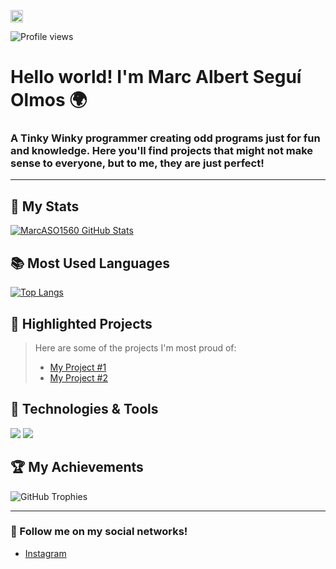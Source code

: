 <a href="https://instagram.com/maraka.exe" target="blank"><img align="center" src="https://cdn-icons-png.flaticon.com/512/174/174855.png" alt="maraka.exe" height="20" width="20" /></a>

![Profile views](https://komarev.com/ghpvc/?username=MarcASO1560&label=Profile%20views&color=0e75b6&style=flat)

# Hello world! I'm Marc Albert Seguí Olmos 🌍

### A Tinky Winky programmer creating odd programs just for fun and knowledge. Here you'll find projects that might not make sense to everyone, but to me, they are just perfect!

---

## 🚀 My Stats

[![MarcASO1560 GitHub Stats](https://github-readme-stats.vercel.app/api?username=MarcASO1560&show_icons=true&theme=radical)](https://github.com/MarcASO1560/github-readme-stats)

## 📚 Most Used Languages

[![Top Langs](https://github-readme-stats.vercel.app/api/top-langs/?username=MarcASO1560&layout=compact&theme=radical)](https://github.com/MarcASO1560/github-readme-stats)

## 🌟 Highlighted Projects

> Here are some of the projects I'm most proud of:
>
> - [My Project #1](https://github.com/username/repository)
> - [My Project #2](https://github.com/username/repository)

## 🔧 Technologies & Tools

![](https://img.shields.io/badge/Code-Python-blue)
![](https://img.shields.io/badge/Tools-Docker-blue)

## 🏆 My Achievements

![GitHub Trophies](https://github-profile-trophy.vercel.app/?username=MarcASO1560)

---

### 📢 Follow me on my social networks!

- [Instagram](https://instagram.com/maraka.exe)

